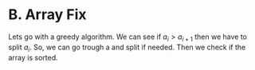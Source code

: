 # B. Array Fix
Lets go with a greedy algorithm. We can see if $a_i>a_{i+1}$ then we have to split $a_i$. So, we can go trough a and split if needed. Then we check if the array is sorted.
